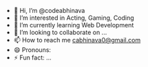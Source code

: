 - 👋 Hi, I’m @codeabhinava
- 👀 I’m interested in Acting, Gaming, Coding
- 🌱 I’m currently learning Web Development
- 💞️ I’m looking to collaborate on ...
- 📫 How to reach me cabhinava0@gmail.com
- 😄 Pronouns:
- ⚡ Fun fact: ...

<!---
codeabhinava/codeabhinava is a ✨ special ✨ repository because its `README.md` (this file) appears on your GitHub profile.
You can click the Preview link to take a look at your changes.
--->
